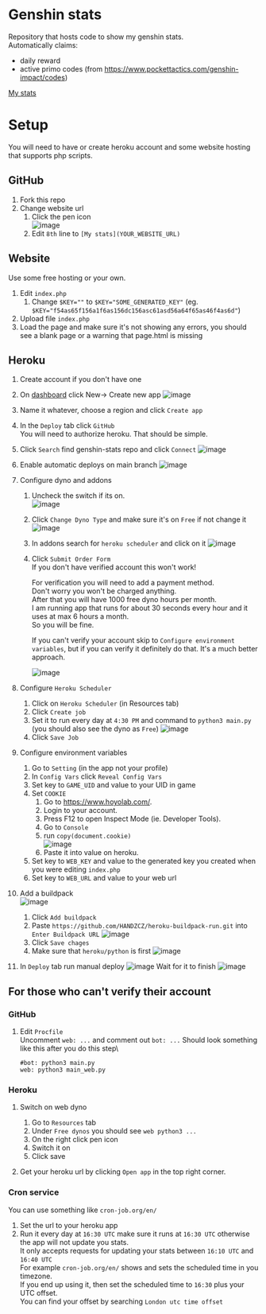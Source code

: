# Genshin stats

Repository that hosts code to show my genshin stats.\
Automatically claims:
- daily reward
- active primo codes (from <https://www.pockettactics.com/genshin-impact/codes>)

[My stats](http://tehrzky.ezyro.com/)

# Setup

You will need to have or create heroku account and some website hosting that supports php scripts.

## GitHub

1. Fork this repo
1. Change website url
   1. Click the pen icon\
      ![image](https://user-images.githubusercontent.com/35496843/178002976-8c978699-cd1c-43cc-be9a-da098d516972.png)
   1. Edit ``8th`` line to ``[My stats](YOUR_WEBSITE_URL)`` 

## Website

Use some free hosting or your own.

1. Edit ``index.php``
   1. Change ``$KEY=""`` to ``$KEY="SOME_GENERATED_KEY"`` (eg. ``$KEY="f54as65f156a1f6as156dc156asc61asd56a64f65as46f4as6d"``)
1. Upload file ``index.php``
1. Load the page and make sure it's not showing any errors, you should see a blank page or a warning that page.html is missing

## Heroku

1. Create account if you don't have one
1. On [dashboard](https://dashboard.heroku.com/apps) click New-> Create new app
   ![image](https://user-images.githubusercontent.com/35496843/177956811-e6e5d30c-063c-47a4-b260-21bcd8213391.png)
1. Name it whatever, choose a region and click ``Create app``
1. In the ``Deploy`` tab click ``GitHub``\
   You will need to authorize heroku. That should be simple.
1. Click ``Search`` find genshin-stats repo and click ``Connect``
   ![image](https://user-images.githubusercontent.com/35496843/177958036-5a40ac57-d645-45b7-8ab2-aa686b0fe527.png)
1. Enable automatic deploys on main branch
   ![image](https://user-images.githubusercontent.com/35496843/177958451-9be0610b-af35-405b-8bcf-04699d781605.png)
1. Configure dyno and addons
   1. Uncheck the switch if its on.\
      ![image](https://user-images.githubusercontent.com/35496843/177959514-1372396d-c25e-46a7-927a-9b24cb65135e.png)
   1. Click ``Change Dyno Type`` and make sure it's on ``Free`` if not change it
      ![image](https://user-images.githubusercontent.com/35496843/177960179-dd808431-031d-4666-88f0-bb3bb4cfb15c.png)
   1. In addons search for ``heroku scheduler`` and click on it
      ![image](https://user-images.githubusercontent.com/35496843/177960454-83f896ec-96c5-4e3d-84e2-bd8399b88f07.png)
   1. Click ``Submit Order Form``\
      If you don't have verified account this won't work!

      For verification you will need to add a payment method.\
      Don't worry you won't be charged anything.\
      After that you will have 1000 free dyno hours per month.\
      I am running app that runs for about 30 seconds every hour and it uses at max 6 hours a month.\
      So you will be fine.

      If you can't verify your account skip to ``Configure environment variables``, but if you can verify it definitely do that. It's a much better approach.

      ![image](https://user-images.githubusercontent.com/35496843/177961065-fd1cc737-68aa-4be9-88be-0af61ad89d5b.png)
1. Configure ``Heroku Scheduler``
   1. Click on ``Heroku Scheduler`` (in Resources tab)
   1. Click ``Create job``
   1. Set it to run every day at ``4:30 PM`` and command to ``python3 main.py`` (you should also see the dyno as ``Free``)
   ![image](https://user-images.githubusercontent.com/35496843/177962000-db2e6a90-b20f-424c-8f50-d3d772de6a2d.png)
   1. Click ``Save Job``
1. Configure environment variables
   1. Go to ``Setting`` (in the app not your profile)
   1. In ``Config Vars`` click ``Reveal Config Vars``
   1. Set key to ``GAME_UID`` and value to your UID in game
   1. Set ``COOKIE``
      1. Go to <https://www.hoyolab.com/>.
      1. Login to your account.
      1. Press F12 to open Inspect Mode (ie. Developer Tools).
      1. Go to ``Console``
      1. run ``copy(document.cookie)``\
         ![image](https://user-images.githubusercontent.com/35496843/177964372-27a455e8-d7e5-4fb7-bd40-c91b657dc538.png)
      1. Paste it into value on heroku.
   1. Set key to ``WEB_KEY`` and value to the generated key you created when you were editing ``index.php``
   1. Set key to ``WEB_URL`` and value to your web url
1. Add a buildpack\
      ![image](https://user-images.githubusercontent.com/35496843/178105612-9c18a2a1-b4af-4828-a677-e72aa882fc02.png)
   1. Click ``Add buildpack``
   1. Paste ``https://github.com/HANDZCZ/heroku-buildpack-run.git`` into ``Enter Buildpack URL``
      ![image](https://user-images.githubusercontent.com/35496843/178105733-0132fb31-5675-425d-939f-81bbfa2fcdb3.png)
   1. Click ``Save chages``
   1. Make sure that ``heroku/python`` is first
      ![image](https://user-images.githubusercontent.com/35496843/178105838-150a4a80-102e-4038-a1d0-156be061c8bd.png)

1. In ``Deploy`` tab run manual deploy
   ![image](https://user-images.githubusercontent.com/35496843/177958719-bb6d437e-23d4-4c31-a814-c2ef3000e4ca.png)
   Wait for it to finish
   ![image](https://user-images.githubusercontent.com/35496843/177959041-54fdca93-8e4d-42bf-9bf6-3d9379d231c5.png)

## For those who can't verify their account

### GitHub

1. Edit ``Procfile``\
   Uncomment ``web: ...`` and comment out ``bot: ...``
   Should look something like this after you do this step\
   ```Procfile
   #bot: python3 main.py
   web: python3 main_web.py
   ```

### Heroku

1. Switch on web dyno
   1. Go to ``Resources`` tab
   1. Under ``Free dynos`` you should see ``web python3 ...``
   1. On the right click pen icon
   1. Switch it on
   1. Click save

1. Get your heroku url by clicking ``Open app`` in the top right corner.

### Cron service

You can use something like ``cron-job.org/en/``

1. Set the url to your heroku app
1. Run it every day at ``16:30 UTC`` make sure it runs at ``16:30 UTC`` otherwise the app will not update you stats.\
   It only accepts requests for updating your stats between ``16:10 UTC`` and ``16:40 UTC``\
   For example ``cron-job.org/en/`` shows and sets the scheduled time in you timezone.\
   If you end up using it, then set the scheduled time to ``16:30`` plus your UTC offset.\
   You can find your offset by searching ``London utc time offset``
